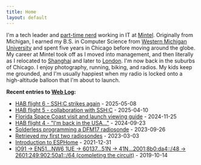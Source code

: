 ```yaml
---
title: Home
layout: default
---
```


I'm a tech leader and [part-time nerd](https://github.com/trickv/) working in IT at 
[Mintel](http://www.mintel.com/).
Originally from Michigan, I earned my B.S. in Computer Science from 
[Western Michigan University](http://wmich.edu/) and spent five years
in Chicago before moving around the globe.
My career at Mintel took off as I moved into management, and then literally as I relocated to [Shanghai](http://trick.vanstaveren.us/wp/2015/07/09/four-years-in-shanghai-without-a-doubt-the-coolest-thing-ive-ever-done-%E5%86%8D%E8%A7%81%E4%B8%8A%E6%B5%B7%EF%BC%81/) and later to [London](https://trick.vanstaveren.us/wp/2019/10/14/completing-the-circuit/).
I'm now back in the suburbs of Chicago.
I enjoy photography, running, biking, and radios. My kids keep me grounded, and I'm
usually happiest when my radio is locked onto a high-altitude balloon that I'm about to launch.

**Recent entries to [Web Log](http://trick.vanstaveren.us/wp):**
* [HAB flight 6 - SSH:C strikes again](https://trick.vanstaveren.us/wp/2025/05/08/hab-flight-6-sshc-strikes-again/) - 2025-05-08
* [HAB flight 5 - collaboration with SSH:C](https://trick.vanstaveren.us/wp/2025/04/10/hab-flight-5-collaboration-with-sshc/) - 2025-04-10
* [Florida Space Coast visit and launch viewing guide](https://trick.vanstaveren.us/wp/2024/11/25/florida-space-coast-visit-launch-viewing-guide/) - 2024-11-25
* [HAB flight 4 - "I'm back in the USA..."](https://trick.vanstaveren.us/wp/2024/09/23/hab-flight-4-im-back-in-the-usa/) - 2024-09-23
* [Solderless programming a DFM17 radiosonde](/wp/2023/09/26/solderless-programming-a-dfm17-radiosonde/) - 2023-09-26
* [Retrieved my first two radiosondes](/wp/2023/03/04/retrieved-my-first-two-radiosondes/) - 2023-03-03
* [Introduction to ESPHome](/wp/2021/12/31/introduction-to-esphome/) - 2021-12-31
* [IO91 -> EN51…NW6 1UE -> 60137…51N -> 41N…2001:8b0:da4::/48 -> 2601:249:902:50a1::/64 (completing the circuit)](https://trick.vanstaveren.us/wp/2019/10/14/completing-the-circuit/) - 2019-10-14

<!--
**Recent entries to [Web Log](http://trick.vanstaveren.us/wp):**

<rss><http://trick.vanstaveren.us/wp/feed/%7Cdate%7Cmax=5%7Ccharset=UTF-8%7Cshort%7Cnotitle%7Cdate_format=Y-m-d></rss>
-->
